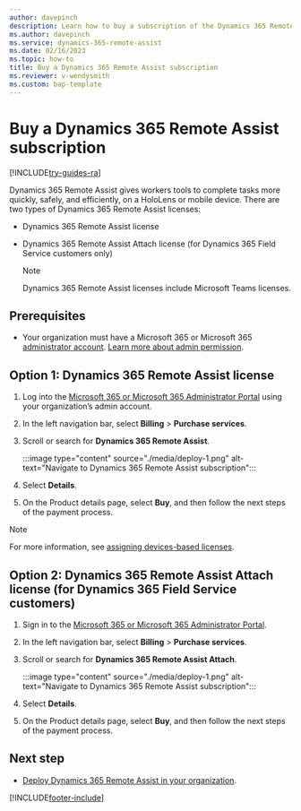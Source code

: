 ```yaml
---
author: davepinch
description: Learn how to buy a subscription of the Dynamics 365 Remote Assist HoloLens and mobile apps.
ms.author: davepinch
ms.service: dynamics-365-remote-assist
ms.date: 02/16/2023
ms.topic: how-to 
title: Buy a Dynamics 365 Remote Assist subscription
ms.reviewer: v-wendysmith
ms.custom: bap-template
---
```


# Buy a Dynamics 365 Remote Assist subscription

[!INCLUDE[try-guides-ra](../includes/try-guides-ra.md)]

Dynamics 365 Remote Assist gives workers tools to complete tasks more quickly, safely, and efficiently, on a HoloLens or mobile device. There are two types of Dynamics 365 Remote Assist licenses:

- Dynamics 365 Remote Assist license

- Dynamics 365 Remote Assist Attach license (for Dynamics 365 Field Service customers only)

  > [!NOTE]
  > Dynamics 365 Remote Assist licenses include Microsoft Teams licenses.

## Prerequisites

- Your organization must have a Microsoft 365 or Microsoft 365 [administrator account](https://www.microsoft.com/microsoft-365/business/office-365-administration). [Learn more about admin permission](/office365/admin/admin-overview/admin-overview).

## Option 1: Dynamics 365 Remote Assist license

1. Log into the [Microsoft 365 or Microsoft 365 Administrator Portal](https://www.microsoft.com/microsoft-365/business/office-365-administration) using your organization’s admin account.

1. In the left navigation bar, select **Billing** > **Purchase services**.

1. Scroll or search for **Dynamics 365 Remote Assist**.

   :::image type="content" source="./media/deploy-1.png" alt-text="Navigate to Dynamics 365 Remote Assist subscription":::

1. Select **Details**.

1. On the Product details page, select **Buy**, and then follow the next steps of the payment process.

> [!NOTE]
> For more information, see [assigning devices-based licenses](/hololens/hololens2-deployment-guide#general-deployment-recommendations-and-instructions).
 
## Option 2: Dynamics 365 Remote Assist Attach license (for Dynamics 365 Field Service customers)

1. Sign in to the [Microsoft 365 or Microsoft 365 Administrator Portal](https://www.microsoft.com/microsoft-365/business/office-365-administration).

1. In the left navigation bar, select **Billing** > **Purchase services**.

1. Scroll or search for **Dynamics 365 Remote Assist Attach**.

   :::image type="content" source="./media/deploy-1.png" alt-text="Navigate to Dynamics 365 Remote Assist subscription":::

1. Select **Details**.

1. On the Product details page, select **Buy**, and then follow the next steps of the payment process.

## Next step

- [Deploy Dynamics 365 Remote Assist in your organization](deploy-remote-assist.md).


[!INCLUDE[footer-include](../includes/footer-banner.md)]
